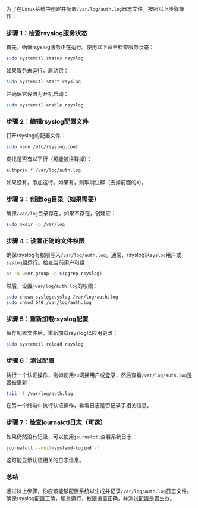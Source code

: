 为了在Linux系统中创建并配置`/var/log/auth.log`日志文件，按照以下步骤操作：

### 步骤 1：检查rsyslog服务状态

首先，确保rsyslog服务正在运行。使用以下命令检查服务状态：

```bash
sudo systemctl status rsyslog
```

如果服务未运行，启动它：

```bash
sudo systemctl start rsyslog
```

并确保它设置为开机启动：

```bash
sudo systemctl enable rsyslog
```

### 步骤 2：编辑rsyslog配置文件

打开rsyslog的配置文件：

```bash
sudo nano /etc/rsyslog.conf
```

查找是否有以下行（可能被注释掉）：

```bash
authpriv.* /var/log/auth.log
```

如果没有，添加这行。如果有，则取消注释（去掉前面的`#`）。

### 步骤 3：创建log目录（如果需要）

确保`/var/log`目录存在。如果不存在，创建它：

```bash
sudo mkdir -p /var/log
```

### 步骤 4：设置正确的文件权限

确保rsyslog有权限写入`/var/log/auth.log`。通常，rsyslog以`syslog`用户或`syslog`组运行。检查当前用户和组：

```bash
ps -o user,group -p $(pgrep rsyslog)
```

然后，设置`/var/log/auth.log`的权限：

```bash
sudo chown syslog:syslog /var/log/auth.log
sudo chmod 640 /var/log/auth.log
```

### 步骤 5：重新加载rsyslog配置

保存配置文件后，重新加载rsyslog以应用更改：

```bash
sudo systemctl reload rsyslog
```

### 步骤 6：测试配置

执行一个认证操作，例如使用`su`切换用户或登录，然后查看`/var/log/auth.log`是否被更新：

```bash
tail -f /var/log/auth.log
```

在另一个终端中执行认证操作，看看日志是否记录了相关信息。

### 步骤 7：检查journalctl日志（可选）

如果仍然没有记录，可以使用`journalctl`查看系统日志：

```bash
journalctl --unit=systemd-logind -f
```

这可能显示认证相关的日志信息。

### 总结

通过以上步骤，你应该能够配置系统以生成并记录`/var/log/auth.log`日志文件。确保rsyslog配置正确，服务运行，权限设置正确，并测试配置是否生效。